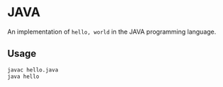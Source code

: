 # JAVA

An implementation of `hello, world` in the JAVA programming language.

## Usage

```sh
javac hello.java
java hello
```